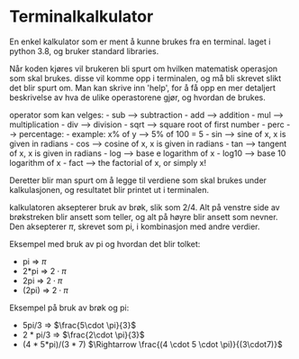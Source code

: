 # Terminalkalkulator

En enkel kalkulator som er ment å kunne brukes fra en terminal. laget i python 3.8, og bruker
standard libraries. 

Når koden kjøres vil brukeren bli spurt om hvilken matematisk operasjon som skal brukes. 
disse vil komme opp i terminalen, og må bli skrevet slikt det blir spurt om. Man kan 
skrive inn 'help', for å få opp en mer detaljert beskrivelse av hva de ulike operastorene 
gjør, og hvordan de brukes. 

operator som kan velges:
	- sub --> subtraction
	- add --> addition
	- mul --> multiplication
	- div --> division
	- sqrt --> square root of first number
	- perc --> percentage:
	- example: x% of y --> 5% of 100 = 5
	- sin --> sine of x, x is given in radians
	- cos --> cosine of x, x is given in radians
	- tan --> tangent of x, x is given in radians
	- log --> base e logarithm of x
	- log10 --> base 10 logarithm of x
	- fact --> the factorial of x, or simply x!

Deretter blir man spurt om å legge til verdiene som skal brukes under kalkulasjonen, og
resultatet blir printet ut i terminalen.




kalkulatoren aksepterer bruk av brøk, slik som 2/4. Alt på venstre side
av brøkstreken blir ansett som teller, og alt på høyre blir ansett som nevner. Den aksepterer $\pi$, skrevet
som pi, i kombinasjon med andre verdier.

Eksempel med bruk av pi og hvordan det blir tolket: 
  - pi $\Rightarrow$ $\pi$
  - 2*pi $\Rightarrow$ $2 \cdot \pi$
  - 2pi $\Rightarrow$ $2 \cdot \pi$ 
  - (2pi) $\Rightarrow$ $2 \cdot \pi$

Eksempel på bruk av brøk og pi: 
  - 5pi/3 $\Rightarrow$ $\frac{5\cdot \pi}{3}$
  - 2 * pi/3 $\Rightarrow$ $\frac{2\cdot \pi}{3}$
  - (4 * 5*pi)/(3 * 7) $\Rightarrow \frac{(4 \cdot 5 \cdot \pi)}{(3\cdot7)}$


